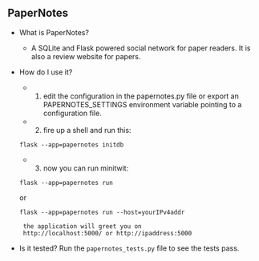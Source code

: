 ## PaperNotes

- What is PaperNotes?
	- A SQLite and Flask powered social network for paper readers. It is also a review website for papers.

- How do I use it?
    - 1. edit the configuration in the papernotes.py file or
       export an PAPERNOTES_SETTINGS environment variable
       pointing to a configuration file.
    - 2. fire up a shell and run this:
	```
	flask --app=papernotes initdb
	```
    - 3. now you can run minitwit:
	```
	flask --app=papernotes run
	```
	or 
	```
	flask --app=papernotes run --host=yourIPv4addr
	```
       the application will greet you on
       http://localhost:5000/ or http://ipaddress:5000
       
	
- Is it tested?
Run the `papernotes_tests.py` file to see the tests pass.
